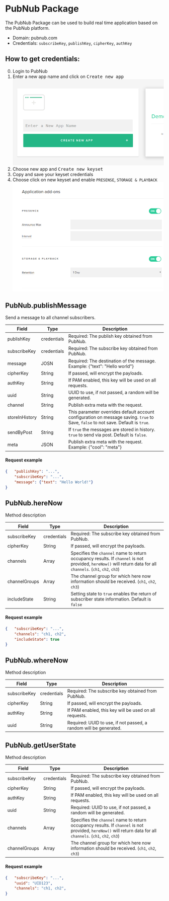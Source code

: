 [create]:https://github.com/RapidSoftwareSolutions/Marketplace-PubNub-Package/blob/master/instructions/create.png?raw=true
[enable]:https://github.com/RapidSoftwareSolutions/Marketplace-PubNub-Package/blob/master/instructions/enable.png?raw=true

# PubNub Package
The PubNub Package can be used to build real time application based on the PubNub platform.
* Domain: pubnub.com
* Credentials: `subscribeKey`, `publishKey`, `cipherKey`, `authKey`

## How to get credentials: 
0. Login to PubNub
1. Enter a new app name and click on <kbd>Create new app</kbd>
![Creating new app][create]
2. Choose new app and <kbd>Create new keyset</kbd>
3. Copy and save your keyset credentials
4. Choose click on new keyset and enable `PRESENSE`, `STORAGE & PLAYBACK`
![Enable][enable]
 

## PubNub.publishMessage
Send a message to all channel subscribers.

| Field         | Type       | Description
|---------------|------------|----------
| publishKey    | credentials| Required: The publish key obtained from PubNub.
| subscribeKey  | credentials| Required: The subscribe key obtained from PubNub.
| message       | JOSN       | Required: The destination of the message. Example: {"text": "Hello world"}
| cipherKey     | String     | If passed, will encrypt the payloads.
| authKey       | String     | If PAM enabled, this key will be used on all requests.
| uuid          | String     | UUID to use, if not passed, a random will be generated.
| channel       | String     | Publish extra meta with the request.
| storeInHistory| String     | This parameter overrides default account configuration on message saving. `true` to Save, `false` to not save. Default is `true`.
| sendByPost    | String     | If `true` the messages are stored in history. `true` to send via post. Default is `false`.
| meta          | JSON       | Publish extra meta with the request. Example:  {"cool": "meta"}

#### Request example
```json
{	"publishKey": "...",
	"subscribeKey": "...",
	"message": {"text": "Hello World!"}
}
```

## PubNub.hereNow
Method description

| Field        | Type       | Description
|--------------|------------|----------
| subscribeKey | credentials| Required: The subscribe key obtained from PubNub.
| cipherKey    | String     | If passed, will encrypt the payloads.
| channels     | Array      | Specifies the `channel` name to return occupancy results. If `channel` is not provided, `hereNow()` will return data for all `channels`. (`ch1`, `ch2`, `ch3`)
| channelGroups| Array      | The channel group for which here now information should be received. (`ch1`, `ch2`, `ch3`)
| includeState | String     | Setting state to `true` enables the return of subscriber state information. Default is `false`

#### Request example
```json
{	"subscribeKey": "...",
	"channels": "ch1, ch2",
	"includeState": true
}
```

## PubNub.whereNow
Method description

| Field       | Type       | Description
|-------------|------------|----------
| subscribeKey| credentials| Required: The subscribe key obtained from PubNub.
| cipherKey   | String     | If passed, will encrypt the payloads.
| authKey     | String     | If PAM enabled, this key will be used on all requests.
| uuid        | String     | Required: UUID to use, if not passed, a random will be generated.

## PubNub.getUserState
Method description

| Field        | Type       | Description
|--------------|------------|----------
| subscribeKey | credentials| Required: The subscribe key obtained from PubNub.
| cipherKey    | String     | If passed, will encrypt the payloads.
| authKey      | String     | If PAM enabled, this key will be used on all requests.
| uuid         | String     | Required: UUID to use, if not passed, a random will be generated.
| channels     | Array      | Specifies the `channel` name to return occupancy results. If `channel` is not provided, `hereNow()` will return data for all `channels`. (`ch1`, `ch2`, `ch3`)
| channelGroups| Array      | The channel group for which here now information should be received. (`ch1`, `ch2`, `ch3`)

#### Request example
```json
{	"subscribeKey": "...",
	"uuid": "UID123",
	"channels": "ch1, ch2",
}
```